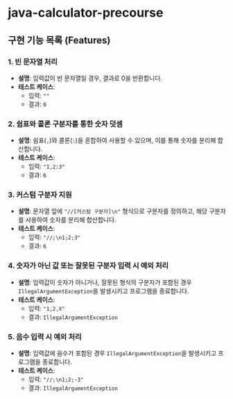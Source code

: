 # java-calculator-precourse

## 구현 기능 목록 (Features)

### 1. 빈 문자열 처리

- **설명**: 입력값이 빈 문자열일 경우, 결과로 0을 반환합니다.
- **테스트 케이스**:
    - 입력: `""`
    - 결과: `0`

### 2. 쉼표와 콜론 구분자를 통한 숫자 덧셈

- **설명**: 쉼표(`,`)와 콜론(`:`)을 혼합하여 사용할 수 있으며, 이를 통해 숫자를 분리해 합산합니다.
- **테스트 케이스**:
    - 입력: `"1,2:3"`
    - 결과: `6`

### 3. 커스텀 구분자 지원

- **설명**: 문자열 앞에 `"//[커스텀 구분자]\n"` 형식으로 구분자를 정의하고, 해당 구분자를 사용하여 숫자를 분리해 합산합니다.
- **테스트 케이스**:
    - 입력: `"//;\n1;2;3"`
    - 결과: `6`

### 4. 숫자가 아닌 값 또는 잘못된 구분자 입력 시 예외 처리

- **설명**: 입력값이 숫자가 아니거나, 잘못된 형식의 구분자가 포함된 경우 `IllegalArgumentException`을 발생시키고 프로그램을 종료합니다.
- **테스트 케이스**:
    - 입력: `"1,2,X"`
    - 결과: `IllegalArgumentException`

### 5. 음수 입력 시 예외 처리

- **설명**: 입력값에 음수가 포함된 경우 `IllegalArgumentException`을 발생시키고 프로그램을 종료합니다.
- **테스트 케이스**:
    - 입력: `"//;\n1;2;-3"`
    - 결과: `IllegalArgumentException`
